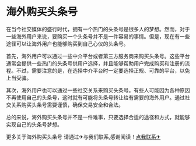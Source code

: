 # 海外购买头条号

在当今社交媒体的盛行时代，拥有一个热门的头条号是很多人的梦想。然而，对于一些海外用户来说，要购买一个头条号并不是一件容易的事情。但是，现在有一些途径可以让海外用户也能够购买到自己心仪的头条号。

首先，海外用户可以通过一些中介平台或者第三方服务商来购买头条号。这些平台通常会提供一些热门的头条号供用户选择，并且能够帮助用户完成购买和注册的流程。不过，需要注意的是，在选择中介平台时一定要选择正规、可靠的平台，以免上当受骗。

其次，海外用户也可以通过一些社交关系来购买头条号。有些人可能因为各种原因不再使用自己的头条号，这时就有可能将头条号转让给有需要的海外用户。通过社交关系购买头条号需要谨慎，确保交易安全和合法。

总的来说，海外购买头条号并不是一件难事，只要选择合适的途径和方式，就能够实现自己的头条号梦想。

更多关于海外购买头条号 请通过✈与我们联系,感谢阅读！[点我联系✈](https://www.G208.com)